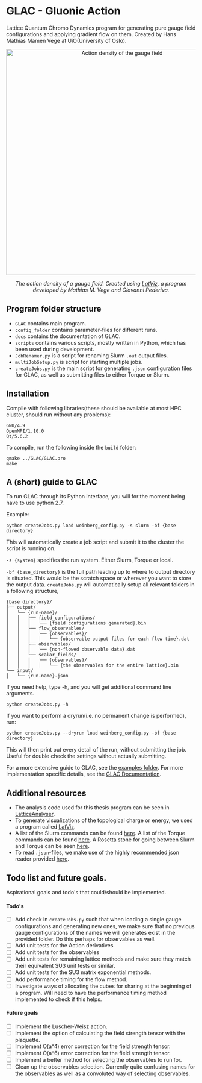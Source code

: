 # GLAC - Gluonic Action

Lattice Quantum Chromo Dynamics program for generating pure gauge field configurations and applying gradient flow on them. Created by Hans Mathias Mamen Vege at UiO(University of Oslo).

<p align="center">
    <img src="docs/field_density_b62_b6.200000_N32_NT64_np512_config00600.gif" alt="Action density of the gauge field" width="600"/>
</p>
    
<p align="center">
    <i>The action density of a gauge field. Created using <a href="https://github.com/hmvege/LatViz">LatViz</a>, a program developed by Mathias M. Vege and Giovanni Pederiva.</i>
</p>

## Program folder structure
* `GLAC` contains main program. 
* `config_folder` contains parameter-files for different runs.
* `docs` contains the documentation of GLAC.
* `scripts` contains various scripts, mostly written in Python, which has been used during development.
* `JobRenamer.py` is a script for renaming Slurm `.out` output files.
* `multiJobSetup.py` is script for starting multiple jobs.
* `createJobs.py` is the main script for generating `.json` configuration files for GLAC, as well as submitting files to either Torque or Slurm.

## Installation
Compile with following libraries(these should be available at most HPC cluster, should run without any problems):
```
GNU/4.9
OpenMPI/1.10.0
Qt/5.6.2
```
To compile, run the following inside the `build` folder:
```
qmake ../GLAC/GLAC.pro
make
```

## A (short) guide to GLAC
To run GLAC through its Python interface, you will for the moment being have to use python 2.7.

Example:
```
python createJobs.py load weinberg_config.py -s slurm -bf {base directory}
```
This will automatically create a job script and submit it to the cluster the script is running on.

`-s {system}` specifies the run system. Either Slurm, Torque or local.

`-bf {base_directory}` is the full path leading up to where to output directory is situated. This would be the scratch space or wherever you want to store the output data. `createJobs.py` will automatically setup all relevant folders in a following structure,
```
{base directory}/
├── output/
│   └── {run-name}/
│   │   ├── field_configurations/
│   │   │   └── {field configurations generated}.bin
│   │   ├── flow_observables/
│   │   │   └── {observables}/
│   │   │   │   └── {observable output files for each flow time}.dat
│   │   ├── observables/
│   │   │   └── {non-flowed observable data}.dat
│   │   └── scalar_fields/
│   │   │   └── {observables}/
│   │   │   │   └── {the observables for the entire lattice}.bin
└── input/
│   └── {run-name}.json
```

If you need help, type -h, and you will get additional command line arguments.
```
python createJobs.py -h
```

If you want to perform a dryrun(i.e. no permanent change is performed), run:
```
python createJobs.py --dryrun load weinberg_config.py -bf {base directory}
```
This will then print out every detail of the run, without submitting the job. Useful for double check the settings without actually submitting.

For a more extensive guide to GLAC, see the [examples folder](https://github.com/hmvege/GLAC/tree/master/examples). For more implementation specific details, see the [GLAC Documentation](http://hmvege.github.io/GLAC/html/index.html).


## Additional resources
* The analysis code used for this thesis program can be seen in [LatticeAnalyser](https://github.com/hmvege/LatticeAnalyser).
* To generate visualizations of the topological charge or energy, we used a program called [LatViz](https://github.com/hmvege/LatViz).
* A list of the Slurm commands can be found [here](https://slurm.schedmd.com/pdfs/summary.pdf). A list of the Torque commands can be found [here](https://gif.biotech.iastate.edu/torque-pbs-job-management-cheat-sheet). A Rosetta stone for going between Slurm and Torque can be seen [here](https://slurm.schedmd.com/rosetta.pdf).
* To read `.json`-files, we make use of the highly recommended json reader provided [here](https://github.com/nlohmann/json).

## Todo list and future goals.
Aspirational goals and todo's that could/should be implemented.

#### Todo's
* [ ] Add check in `createJobs.py` such that when loading a single gauge configurations and generating new ones, we make sure that no previous gauge configurations of the names we will generates exist in the provided folder. Do this perhaps for observables as well.
* [ ] Add unit tests for the Action derivatives
* [ ] Add unit tests for the observables
* [ ] Add unit tests for remaining lattice methods and make sure they match their equivalent SU3 unit tests or similar.
* [ ] Add unit tests for the SU3 matrix exponential methods.
* [ ] Add performance timing for the flow method.
* [ ] Investigate ways of allocating the cubes for sharing at the beginning of a program. Will need to have the performance timing method implemented to check if this helps.

#### Future goals
* [ ] Implement the Luscher-Weisz action.
* [ ] Implement the option of calculating the field strength tensor with the plaquette.
* [ ] Implement O(a^4) error correction for the field strength tensor.
* [ ] Implement O(a^6) error correction for the field strength tensor.
* [ ] Implement a better method for selecting the observables to run for.
* [ ] Clean up the observables selection. Currently quite confusing names for the observables as well as a convoluted way of selecting observables.